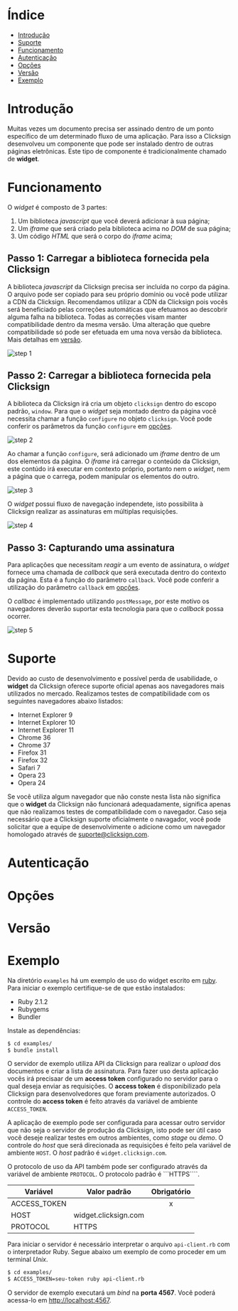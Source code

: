 # Índice

- [Introdução](#introducao)
- [Suporte](#suporte)
- [Funcionamento](#funcionamento)
- [Autenticação](#autenticacao)
- [Opções](#opcoes)
- [Versão](#versao)
- [Exemplo](#exemplo)

# <a name="introducao"></a>Introdução

Muitas vezes um documento precisa ser assinado dentro de um ponto específico de
um determinado fluxo de uma aplicação.  Para isso a Clicksign desenvolveu um
componente que pode ser instalado dentro de outras páginas eletrônicas.  Este
tipo de componente é tradicionalmente chamado de **widget**.

# <a name="funcionamento"></a>Funcionamento

O _widget_ é composto de 3 partes:

1. Um biblioteca _javascript_ que você deverá adicionar à sua página;
2. Um _iframe_ que será criado pela biblioteca acima no _DOM_ de sua página;
3. Um código _HTML_ que será o corpo do _iframe_ acima;

## Passo 1: Carregar a biblioteca fornecida pela Clicksign

A biblioteca _javascript_ da Clicksign precisa ser incluída no corpo da página.
O arquivo pode ser copiado para seu próprio domínio ou você pode utilizar a CDN
da Clicksign.  Recomendamos utilizar a CDN da Clicksign pois vocês será
beneficiado pelas correções automáticas que efetuamos ao descobrir alguma falha
na biblioteca.  Todas as correções visam manter compatibilidade dentro da mesma
versão.  Uma alteração que quebre compatibilidade só pode ser efetuada em uma
nova versão da biblioteca.  Mais detalhas em [versão](#versao).

![step 1](https://github.com/clicksign/widget/blob/master/images/flow-1.png)

## Passo 2: Carregar a biblioteca fornecida pela Clicksign

A biblioteca da Clicksign irá cria um objeto `clicksign` dentro do escopo
padrão, `window`.  Para que o _widget_ seja montado dentro da página você
necessita chamar a função `configure` no objeto `clicksign`.  Você pode conferir
os parâmetros da função `configure` em [opções](#opcoes).

![step 2](https://github.com/clicksign/widget/blob/master/images/flow-2.png)

Ao chamar a função `configure`, será adicionado um _iframe_ dentro de um dos
elementos da página.  O _iframe_ irá carregar o conteúdo da Clicksign, este
contúdo irá executar em contexto próprio, portanto nem o _widget_, nem a página
que o carrega, podem manipular os elementos do outro.

![step 3](https://github.com/clicksign/widget/blob/master/images/flow-3.png)

O _widget_ possui fluxo de navegação independete, isto possibilita à Clicksign
realizar as assinaturas em múltiplas requisições.

![step 4](https://github.com/clicksign/widget/blob/master/images/flow-4.png)

## Passo 3: Capturando uma assinatura

Para aplicações que necessitam _reagir_ a um evento de assinatura, o _widget_
fornece uma chamada de _callback_ que será executada dentro do contexto da
página.  Esta é a função do parâmetro `callback`.  Você pode conferir a
utilização do parâmetro `callback` em [opções](#opcoes).

O _callbac_ é implementado utilizando `postMessage`, por este motivo os
navegadores deverão suportar esta tecnologia para que o _callback_ possa
ocorrer.

![step 5](https://github.com/clicksign/widget/blob/master/images/flow-5.png)

# <a name="suporte"></a>Suporte

Devido ao custo de desenvolvimento e possível perda de usabilidade, o **widget**
da Clicksign oferece suporte oficial apenas aos navegadores mais utilizados no
mercado.  Realizamos testes de compatibilidade com os seguintes navegadores
abaixo listados:

- Internet Explorer 9
- Internet Explorer 10 
- Internet Explorer 11
- Chrome 36
- Chrome 37
- Firefox 31
- Firefox 32
- Safari 7
- Opera 23
- Opera 24

Se você utiliza algum navegador que não conste nesta lista não significa que o
**widget** da Clicksign não funcionará adequadamente, significa apenas que não
realizamos testes de compatibilidade com o navegador.  Caso seja necessário que
a Clicksign suporte oficialmente o navagador, você pode solicitar que a equipe
de desenvolvimente o adicione como um navegador homologado através de
suporte@clicksign.com.

# <a name="autenticacao"></a>Autenticação
# <a name="opcoes"></a>Opções
# <a name="versao"></a>Versão

# <a name="exemplo"></a>Exemplo

Na diretório `examples` há um exemplo de uso do widget escrito em
[ruby](ruby-lang.org).  Para iniciar o exemplo certifique-se de que estão
instalados:

- Ruby 2.1.2
- Rubygems
- Bundler

Instale as dependências:

```bash
$ cd examples/
$ bundle install
```

O servidor de exemplo utiliza API da Clicksign para realizar o _upload_ dos
documentos e criar a lista de assinatura.  Para fazer uso desta aplicação vocês
irá precisaar de um **access token** configurado no servidor para o qual deseja
enviar as requisições.  O **access token** é disponibilizado pela Clicksign para
desenvolvedores que foram previamente autorizados.  O controle do **access
token** é feito através da variável de ambiente ```ACCESS_TOKEN```.

A aplicação de exemplo pode ser configurada para acessar outro servidor que não
seja o servidor de produção da Clicksign, isto pode ser útil caso você deseje
realizar testes em outros ambientes, como _stage_ ou _demo_.  O controle do
_host_ que será direcionada as requisições é feito pela variável de ambiente
```HOST```.  O _host_ padrão é ```widget.clicksign.com```.

O protocolo de uso da API também pode ser configurado através da variável de
ambiente ```PROTOCOL```.  O protocolo padrão é ```HTTPS````.

|Variável    |Valor padrão        |Obrigatório|
|------------|--------------------|:---------:|
|ACCESS_TOKEN|                    |x          |
|HOST        |widget.clicksign.com|           |
|PROTOCOL    |HTTPS               |           |

Para iniciar o servidor é necessário interpretar o arquivo ```api-client.rb```
com o interpretador Ruby.  Segue abaixo um exemplo de como proceder em um
terminal _Unix_.

```bash
$ cd examples/
$ ACCESS_TOKEN=seu-token ruby api-client.rb
```

O servidor de exemplo executará um _bind_ na **porta 4567**.  Você poderá
acessa-lo em [http://localhost:4567](http://localhost:4567).
